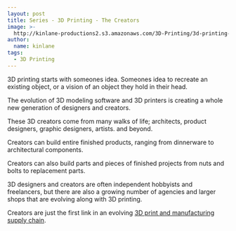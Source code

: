 ```yaml
---
layout: post
title: Series - 3D Printing - The Creators
image: >-
  http://kinlane-productions2.s3.amazonaws.com/3D-Printing/3d-printing-creators.jpg
author:
  name: kinlane
tags:
  - 3D Printing
---
```

3D printing starts with someones idea. Someones idea to recreate an existing object, or a vision of an object they hold in their head.

The evolution of 3D modeling software and 3D printers is creating a whole new generation of designers and creators.

These 3D creators come from many walks of life; architects, product designers, graphic designers, artists. and beyond.

Creators can build entire finished products, ranging from dinnerware to architectural components.

Creators can also build parts and pieces of finished projects from nuts and bolts to replacement parts.

3D designers and creators are often independent hobbyists and freelancers, but there are also a growing number of agencies and larger shops that are evolving along with 3D printing.

Creators are just the first link in an evolving [3D print and manufacturing supply chain](http://www.kinlane.com/2011/05/3d-printing-and-manufacturing-supply-chain/ "3D print and manufacturing supply chain").